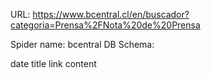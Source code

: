 URL: https://www.bcentral.cl/en/buscador?categoria=Prensa%2FNota%20de%20Prensa

Spider name: bcentral
DB Schema:

date
title
link
content
